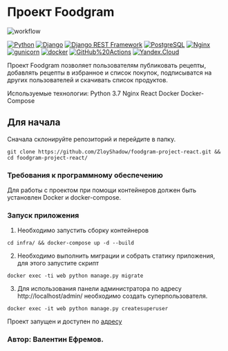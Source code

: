# Проект Foodgram
![workflow](https://github.com/ZloyShadow/foodgram-project-react/actions/workflows/foodgram_workflow.yml/badge.svg)

[![Python](https://img.shields.io/badge/-Python-464646?style=flat-square&logo=Python)](https://www.python.org/)
[![Django](https://img.shields.io/badge/-Django-464646?style=flat-square&logo=Django)](https://www.djangoproject.com/)
[![Django REST Framework](https://img.shields.io/badge/-Django%20REST%20Framework-464646?style=flat-square&logo=Django%20REST%20Framework)](https://www.django-rest-framework.org/)
[![PostgreSQL](https://img.shields.io/badge/-PostgreSQL-464646?style=flat-square&logo=PostgreSQL)](https://www.postgresql.org/)
[![Nginx](https://img.shields.io/badge/-NGINX-464646?style=flat-square&logo=NGINX)](https://nginx.org/ru/)
[![gunicorn](https://img.shields.io/badge/-gunicorn-464646?style=flat-square&logo=gunicorn)](https://gunicorn.org/)
[![docker](https://img.shields.io/badge/-Docker-464646?style=flat-square&logo=docker)](https://www.docker.com/)
[![GitHub%20Actions](https://img.shields.io/badge/-GitHub%20Actions-464646?style=flat-square&logo=GitHub%20actions)](https://github.com/features/actions)
[![Yandex.Cloud](https://img.shields.io/badge/-Yandex.Cloud-464646?style=flat-square&logo=Yandex.Cloud)](https://cloud.yandex.ru/)

Проект Foodgram позволяет пользователям публиковать рецепты, добавлять рецепты в избранное и список покупок, 
подписыватся на других пользователей и скачивать список продуктов.

Используемые технологии:
Python 3.7
Nginx
React
Docker
Docker-Compose

## Для начала

Сначала склонируйте репозиторий и перейдите в папку.
```
git clone https://github.com/ZloyShadow/foodgram-project-react.git && cd foodgram-project-react/
```

### Требования к программному обеспечению

Для работы с проектом при помощи контейнеров должен быть установлен Docker и docker-compose.


### Запуск приложения

1. Необходимо запустить сборку контейнеров
```
cd infra/ && docker-compose up -d --build
```
2. Необходимо выполнить миграции и собрать статику приложения, для этого запустите скрипт
```
docker exec -ti web python manage.py migrate
```
3. Для использования панели администратора по адресу http://localhost/admin/ необходимо создать суперпользователя.
```
docker exec -it web python manage.py createsuperuser
```

Проект запущен и доступен по [адресу](http://158.160.10.76/)

### Автор: Валентин Ефремов.